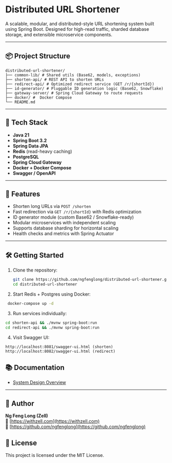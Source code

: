 # Distributed URL Shortener

A scalable, modular, and distributed-style URL shortening system built using Spring Boot. Designed for high-read traffic, sharded database storage, and extensible microservice components.

---

## 📦 Project Structure
```
distributed-url-shortener/
├── common-lib/ # Shared utils (Base62, models, exceptions)
├── shorten-api/ # REST API to shorten URLs
├── redirect-api/ # Optimized redirect service (GET /r/{shortId})
├── id-generator/ # Pluggable ID generation logic (Base62, Snowflake)
├── gateway-server/ # Spring Cloud Gateway to route requests
├── docker/ #  Docker Compose
└── README.md
```


---

## 🔧 Tech Stack

- **Java 21**
- **Spring Boot 3.2**
- **Spring Data JPA**
- **Redis** (read-heavy caching)
- **PostgreSQL** 
- **Spring Cloud Gateway**
- **Docker + Docker Compose**
- **Swagger / OpenAPI**

---

## 🚀 Features

- Shorten long URLs via `POST /shorten`
- Fast redirection via `GET /r/{shortId}` with Redis optimization
- ID generator module (custom Base62 / Snowflake-ready)
- Modular microservices with independent scaling
- Supports database sharding for horizontal scaling
- Health checks and metrics with Spring Actuator

---

## 🛠️ Getting Started

1. Clone the repository:
   ```bash
   git clone https://github.com/ngfenglong/distributed-url-shortener.git
   cd distributed-url-shortener
   ```


2. Start Redis + Postgres using Docker:
  ```bash
   docker-compose up -d
   ```

3. Run services individually:

```bash
cd shorten-api && ./mvnw spring-boot:run
cd redirect-api && ./mvnw spring-boot:run

```

4. Visit Swagger UI:
```
http://localhost:8081/swagger-ui.html (shorten)
http://localhost:8082/swagger-ui.html (redirect)
```

## 📚 Documentation
- [System Design Overview](docs/system-design.md)
---

## 📌 Author

**Ng Feng Long (Zell)**  
🔗 [https://withzell.com](https://withzell.com)  
🐙 [https://github.com/ngfenglong](https://github.com/ngfenglong)


## 📝 License
This project is licensed under the MIT License.